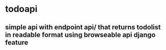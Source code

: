 # todoapi

## simple api with endpoint api/ that returns todolist in readable format using browseable api django feature
